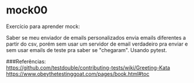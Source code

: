 # mock00

Exercício para aprender mock:

Saber se meu enviador de emails personalizados envia emails diferentes a partir do csv,
porém sem usar um servidor de email verdadeiro pra enviar e sem usar emails de teste pra saber se "chegaram".
Usando pytest. 

###Referências:  
https://github.com/testdouble/contributing-tests/wiki/Greeting-Kata  
https://www.obeythetestinggoat.com/pages/book.html#toc
